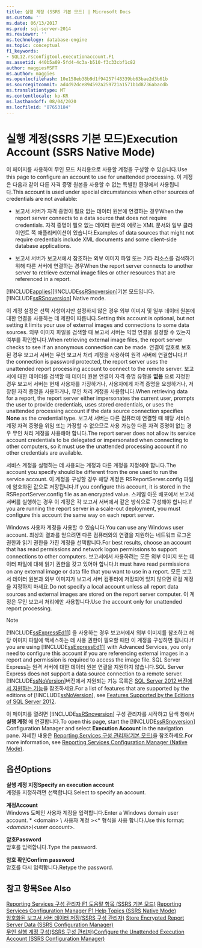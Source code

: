 ```yaml
---
title: 실행 계정 (SSRS 기본 모드) | Microsoft Docs
ms.custom: ''
ms.date: 06/13/2017
ms.prod: sql-server-2014
ms.reviewer: ''
ms.technology: database-engine
ms.topic: conceptual
f1_keywords:
- SQL12.rsconfigtool.executionaccount.F1
ms.assetid: 440b5a09-5fd4-4c3a-b510-f3c33cbf1c82
author: maggiesMSFT
ms.author: maggies
ms.openlocfilehash: 10e158eb38b9d1f94257f48339bb63bae2d3b61b
ms.sourcegitcommit: ad4d92dce894592a259721a1571b1d8736abacdb
ms.translationtype: MT
ms.contentlocale: ko-KR
ms.lasthandoff: 08/04/2020
ms.locfileid: "87653184"
---
```

# <a name="execution-account-ssrs-native-mode"></a><span data-ttu-id="39799-102">실행 계정(SSRS 기본 모드)</span><span class="sxs-lookup"><span data-stu-id="39799-102">Execution Account (SSRS Native Mode)</span></span>
  <span data-ttu-id="39799-103">이 페이지를 사용하여 무인 모드 처리용으로 사용할 계정을 구성할 수 있습니다.</span><span class="sxs-lookup"><span data-stu-id="39799-103">Use this page to configure an account to use for unattended processing.</span></span> <span data-ttu-id="39799-104">이 계정은 다음과 같이 다른 자격 증명 원본을 사용할 수 없는 특별한 환경에서 사용됩니다.</span><span class="sxs-lookup"><span data-stu-id="39799-104">This account is used under special circumstances when other sources of credentials are not available:</span></span>  
  
-   <span data-ttu-id="39799-105">보고서 서버가 자격 증명이 필요 없는 데이터 원본에 연결하는 경우</span><span class="sxs-lookup"><span data-stu-id="39799-105">When the report server connects to a data source that does not require credentials.</span></span> <span data-ttu-id="39799-106">자격 증명이 필요 없는 데이터 원본의 예로는 XML 문서와 일부 클라이언트 쪽 애플리케이션이 있습니다.</span><span class="sxs-lookup"><span data-stu-id="39799-106">Examples of data sources that might not require credentials include XML documents and some client-side database applications.</span></span>  
  
-   <span data-ttu-id="39799-107">보고서 서버가 보고서에서 참조하는 외부 이미지 파일 또는 기타 리소스를 검색하기 위해 다른 서버에 연결하는 경우</span><span class="sxs-lookup"><span data-stu-id="39799-107">When the report server connects to another server to retrieve external image files or other resources that are referenced in a report.</span></span>  
  
 [!INCLUDE[applies](../../includes/applies-md.md)]<span data-ttu-id="39799-108">[!INCLUDE[ssRSnoversion](../../includes/ssrsnoversion-md.md)]기본 모드입니다.</span><span class="sxs-lookup"><span data-stu-id="39799-108">[!INCLUDE[ssRSnoversion](../../includes/ssrsnoversion-md.md)] Native mode.</span></span>  
  
 <span data-ttu-id="39799-109">이 계정 설정은 선택 사항이지만 설정하지 않은 경우 외부 이미지 및 일부 데이터 원본에 대한 연결을 사용하는 데 제한이 따릅니다.</span><span class="sxs-lookup"><span data-stu-id="39799-109">Setting this account is optional, but not setting it limits your use of external images and connections to some data sources.</span></span> <span data-ttu-id="39799-110">외부 이미지 파일을 검색할 때 보고서 서버는 익명 연결을 설정할 수 있는지 여부를 확인합니다.</span><span class="sxs-lookup"><span data-stu-id="39799-110">When retrieving external image files, the report server checks to see if an anonymous connection can be made.</span></span> <span data-ttu-id="39799-111">연결이 암호로 보호된 경우 보고서 서버는 무인 보고서 처리 계정을 사용하여 원격 서버에 연결합니다.</span><span class="sxs-lookup"><span data-stu-id="39799-111">If the connection is password protected, the report server uses the unattended report processing account to connect to the remote server.</span></span> <span data-ttu-id="39799-112">보고서에 대한 데이터를 검색할 때 데이터 원본 연결이 자격 증명 유형을 **없음** 으로 지정한 경우 보고서 서버는 현재 사용자를 가장하거나, 사용자에게 자격 증명을 요청하거나, 저장된 자격 증명을 사용하거나, 무인 처리 계정을 사용합니다.</span><span class="sxs-lookup"><span data-stu-id="39799-112">When retrieving data for a report, the report server either impersonates the current user, prompts the user to provide credentials, uses stored credentials, or uses the unattended processing account if the data source connection specifies **None** as the credential type.</span></span> <span data-ttu-id="39799-113">보고서 서버는 다른 컴퓨터에 연결할 때 해당 서비스 계정 자격 증명을 위임 또는 가장할 수 없으므로 사용 가능한 다른 자격 증명이 없는 경우 무인 처리 계정을 사용해야 합니다.</span><span class="sxs-lookup"><span data-stu-id="39799-113">The report server does not allow its service account credentials to be delegated or impersonated when connecting to other computers, so it must use the unattended processing account if no other credentials are available.</span></span>  
  
 <span data-ttu-id="39799-114">서비스 계정을 실행하는 데 사용되는 계정과 다른 계정을 지정해야 합니다.</span><span class="sxs-lookup"><span data-stu-id="39799-114">The account you specify should be different from the one used to run the service account.</span></span> <span data-ttu-id="39799-115">이 계정을 구성할 경우 해당 계정은 RSReportServer.config 파일에 암호화된 값으로 저장됩니다.</span><span class="sxs-lookup"><span data-stu-id="39799-115">If you configure this account, it is stored in the RSReportServer.config file as an encrypted value.</span></span> <span data-ttu-id="39799-116">스케일 아웃 배포에서 보고서 서버를 실행하는 경우 이 계정은 각 보고서 서버에서 같은 방식으로 구성해야 합니다.</span><span class="sxs-lookup"><span data-stu-id="39799-116">If you are running the report server in a scale-out deployment, you must configure this account the same way on each report server.</span></span>  
  
 <span data-ttu-id="39799-117">Windows 사용자 계정을 사용할 수 있습니다.</span><span class="sxs-lookup"><span data-stu-id="39799-117">You can use any Windows user account.</span></span> <span data-ttu-id="39799-118">최상의 결과를 얻으려면 다른 컴퓨터와의 연결을 지원하는 네트워크 로그온 권한과 읽기 권한을 가진 계정을 선택합니다.</span><span class="sxs-lookup"><span data-stu-id="39799-118">For best results, choose an account that has read permissions and network logon permissions to support connections to other computers.</span></span> <span data-ttu-id="39799-119">보고서에서 사용하려는 모든 외부 이미지 또는 데이터 파일에 대해 읽기 권한을 갖고 있어야 합니다.</span><span class="sxs-lookup"><span data-stu-id="39799-119">It must have read permissions on any external image or data file that you want to use in a report.</span></span> <span data-ttu-id="39799-120">모든 보고서 데이터 원본과 외부 이미지가 보고서 서버 컴퓨터에 저장되어 있지 않으면 로컬 계정을 지정하지 마세요.</span><span class="sxs-lookup"><span data-stu-id="39799-120">Do not specify a local account unless all report data sources and external images are stored on the report server computer.</span></span> <span data-ttu-id="39799-121">이 계정은 무인 보고서 처리에만 사용합니다.</span><span class="sxs-lookup"><span data-stu-id="39799-121">Use the account only for unattended report processing.</span></span>  
  
> [!NOTE]  
>  <span data-ttu-id="39799-122">[!INCLUDE[ssExpressEd11](../../includes/ssexpressed11-md.md)] 을 사용하는 경우 보고서에서 외부 이미지를 참조하고 해당 이미지 파일에 액세스하는 데 사용 권한이 필요할 때만 이 계정을 구성하면 됩니다.</span><span class="sxs-lookup"><span data-stu-id="39799-122">If you are using [!INCLUDE[ssExpressEd11](../../includes/ssexpressed11-md.md)] with Advanced Services, you only need to configure this account if you are referencing external images in a report and permission is required to access the image file.</span></span> <span data-ttu-id="39799-123">SQL Server Express는 원격 서버에 대한 데이터 원본 연결을 지원하지 않습니다.</span><span class="sxs-lookup"><span data-stu-id="39799-123">SQL Server Express does not support a data source connection to a remote server.</span></span> <span data-ttu-id="39799-124">[!INCLUDE[ssNoVersion](../../includes/ssnoversion-md.md)]버전에서 지원되는 기능 목록은 [SQL Server 2012 버전에서 지원하는 기능](https://go.microsoft.com/fwlink/?linkid=232473)을 참조하세요.</span><span class="sxs-lookup"><span data-stu-id="39799-124">For a list of features that are supported by the editions of [!INCLUDE[ssNoVersion](../../includes/ssnoversion-md.md)], see [Features Supported by the Editions of SQL Server 2012](https://go.microsoft.com/fwlink/?linkid=232473).</span></span>  
  
 <span data-ttu-id="39799-125">이 페이지를 열려면 [!INCLUDE[ssRSnoversion](../../includes/ssrsnoversion-md.md)] 구성 관리자를 시작하고 탐색 창에서 **실행 계정** 에 연결합니다.</span><span class="sxs-lookup"><span data-stu-id="39799-125">To open this page, start the [!INCLUDE[ssRSnoversion](../../includes/ssrsnoversion-md.md)] Configuration Manager and select **Execution Account** in the navigation pane.</span></span> <span data-ttu-id="39799-126">자세한 내용은 [Reporting Services 구성 관리자&#40;기본 모드&#41;](../../../2014/sql-server/install/reporting-services-configuration-manager-native-mode.md)을 참조하세요.</span><span class="sxs-lookup"><span data-stu-id="39799-126">For more information, see [Reporting Services Configuration Manager &#40;Native Mode&#41;](../../../2014/sql-server/install/reporting-services-configuration-manager-native-mode.md).</span></span>  
  
## <a name="options"></a><span data-ttu-id="39799-127">옵션</span><span class="sxs-lookup"><span data-stu-id="39799-127">Options</span></span>  
 <span data-ttu-id="39799-128">**실행 계정 지정**</span><span class="sxs-lookup"><span data-stu-id="39799-128">**Specify an execution account**</span></span>  
 <span data-ttu-id="39799-129">계정을 지정하려면 선택합니다.</span><span class="sxs-lookup"><span data-stu-id="39799-129">Select to specify an account.</span></span>  
  
 <span data-ttu-id="39799-130">**계정**</span><span class="sxs-lookup"><span data-stu-id="39799-130">**Account**</span></span>  
 <span data-ttu-id="39799-131">Windows 도메인 사용자 계정을 입력합니다.</span><span class="sxs-lookup"><span data-stu-id="39799-131">Enter a Windows domain user account.</span></span> <span data-ttu-id="39799-132">\* \<domain> \\ 사용자 계정 \><\* 형식을 사용 합니다.</span><span class="sxs-lookup"><span data-stu-id="39799-132">Use this format: *\<domain>\\<user account\>*.</span></span>  
  
 <span data-ttu-id="39799-133">**암호**</span><span class="sxs-lookup"><span data-stu-id="39799-133">**Password**</span></span>  
 <span data-ttu-id="39799-134">암호를 입력합니다.</span><span class="sxs-lookup"><span data-stu-id="39799-134">Type the password.</span></span>  
  
 <span data-ttu-id="39799-135">**암호 확인**</span><span class="sxs-lookup"><span data-stu-id="39799-135">**Confirm password**</span></span>  
 <span data-ttu-id="39799-136">암호를 다시 입력합니다.</span><span class="sxs-lookup"><span data-stu-id="39799-136">Retype the password.</span></span>  
  
## <a name="see-also"></a><span data-ttu-id="39799-137">참고 항목</span><span class="sxs-lookup"><span data-stu-id="39799-137">See Also</span></span>  
 <span data-ttu-id="39799-138">[Reporting Services 구성 관리자 F1 도움말 항목 &#40;SSRS 기본 모드&#41;](../../../2014/sql-server/install/reporting-services-configuration-manager-f1-help-topics-ssrs-native-mode.md) </span><span class="sxs-lookup"><span data-stu-id="39799-138">[Reporting Services Configuration Manager F1 Help Topics &#40;SSRS Native Mode&#41;](../../../2014/sql-server/install/reporting-services-configuration-manager-f1-help-topics-ssrs-native-mode.md) </span></span>  
 <span data-ttu-id="39799-139">[암호화된 보고서 서버 데이터 저장&#40;SSRS 구성 관리자&#41;](../../reporting-services/install-windows/ssrs-encryption-keys-store-encrypted-report-server-data.md) </span><span class="sxs-lookup"><span data-stu-id="39799-139">[Store Encrypted Report Server Data &#40;SSRS Configuration Manager&#41;](../../reporting-services/install-windows/ssrs-encryption-keys-store-encrypted-report-server-data.md) </span></span>  
 [<span data-ttu-id="39799-140">무인 실행 계정 구성&#40;SSRS 구성 관리자&#41;</span><span class="sxs-lookup"><span data-stu-id="39799-140">Configure the Unattended Execution Account &#40;SSRS Configuration Manager&#41;</span></span>](../../reporting-services/install-windows/configure-the-unattended-execution-account-ssrs-configuration-manager.md)  
  
  
